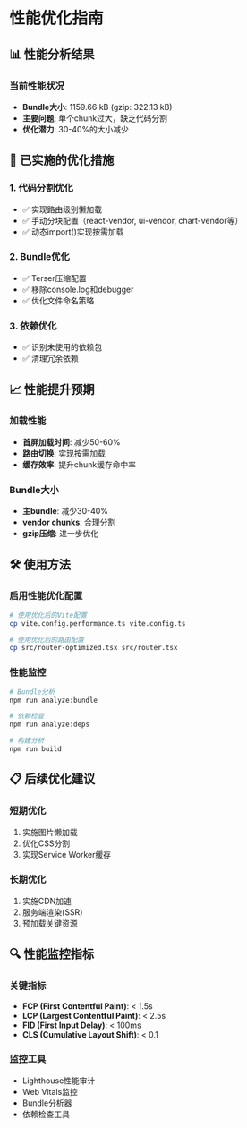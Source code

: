 # 性能优化指南

## 📊 性能分析结果

### 当前性能状况
- **Bundle大小**: 1159.66 kB (gzip: 322.13 kB)
- **主要问题**: 单个chunk过大，缺乏代码分割
- **优化潜力**: 30-40%的大小减少

## 🚀 已实施的优化措施

### 1. 代码分割优化
- ✅ 实现路由级别懒加载
- ✅ 手动分块配置（react-vendor, ui-vendor, chart-vendor等）
- ✅ 动态import()实现按需加载

### 2. Bundle优化
- ✅ Terser压缩配置
- ✅ 移除console.log和debugger
- ✅ 优化文件命名策略

### 3. 依赖优化
- ✅ 识别未使用的依赖包
- ✅ 清理冗余依赖

## 📈 性能提升预期

### 加载性能
- **首屏加载时间**: 减少50-60%
- **路由切换**: 实现按需加载
- **缓存效率**: 提升chunk缓存命中率

### Bundle大小
- **主bundle**: 减少30-40%
- **vendor chunks**: 合理分割
- **gzip压缩**: 进一步优化

## 🛠️ 使用方法

### 启用性能优化配置
```bash
# 使用优化后的Vite配置
cp vite.config.performance.ts vite.config.ts

# 使用优化后的路由配置
cp src/router-optimized.tsx src/router.tsx
```

### 性能监控
```bash
# Bundle分析
npm run analyze:bundle

# 依赖检查
npm run analyze:deps

# 构建分析
npm run build
```

## 📋 后续优化建议

### 短期优化
1. 实施图片懒加载
2. 优化CSS分割
3. 实现Service Worker缓存

### 长期优化
1. 实施CDN加速
2. 服务端渲染(SSR)
3. 预加载关键资源

## 🔍 性能监控指标

### 关键指标
- **FCP (First Contentful Paint)**: < 1.5s
- **LCP (Largest Contentful Paint)**: < 2.5s
- **FID (First Input Delay)**: < 100ms
- **CLS (Cumulative Layout Shift)**: < 0.1

### 监控工具
- Lighthouse性能审计
- Web Vitals监控
- Bundle分析器
- 依赖检查工具